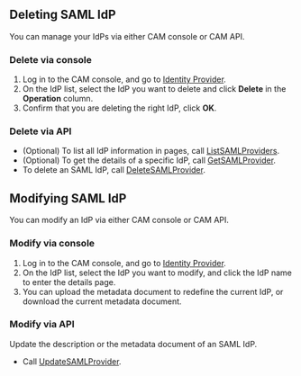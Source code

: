 ## Deleting SAML IdP

You can manage your IdPs via either CAM console or CAM API.

### Delete via console
1. Log in to the CAM console, and go to [Identity Provider](https://intl.cloud.tencent.com/login).
2. On the IdP list, select the IdP you want to delete and click **Delete** in the **Operation** column.
3. Confirm that you are deleting the right IdP, click **OK**.

### Delete via API

- (Optional) To list all IdP information in pages, call [ListSAMLProviders](https://intl.cloud.tencent.com/document/product/598/30298).
- (Optional) To get the details of a specific IdP, call [GetSAMLProvider](https://intl.cloud.tencent.com/document/product/598/30297).
- To delete an SAML IdP, call [DeleteSAMLProvider](https://intl.cloud.tencent.com/document/product/598/30301).

## Modifying SAML IdP

You can modify an IdP via either CAM console or CAM API.

### Modify via console
1. Log in to the CAM console, and go to [Identity Provider](https://intl.cloud.tencent.com/login).
2. On the IdP list, select the IdP you want to modify, and click the IdP name to enter the details page.
3. You can upload the metadata document to redefine the current IdP, or download the current metadata document.

### Modify via API

Update the description or the metadata document of an SAML IdP.
- Call [UpdateSAMLProvider](https://intl.cloud.tencent.com/document/product/598/30296).

